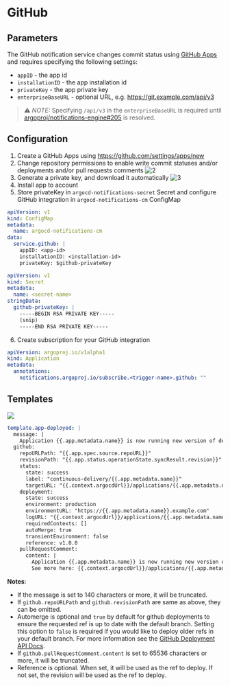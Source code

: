 # GitHub

## Parameters

The GitHub notification service changes commit status using [GitHub Apps](https://docs.github.com/en/developers/apps) and requires specifying the following settings:

- `appID` - the app id
- `installationID` - the app installation id
- `privateKey` - the app private key
- `enterpriseBaseURL` - optional URL, e.g. https://git.example.com/api/v3

> ⚠️ _NOTE:_ Specifying `/api/v3` in the `enterpriseBaseURL` is required until [argoproj/notifications-engine#205](https://github.com/argoproj/notifications-engine/issues/205) is resolved.

## Configuration

1. Create a GitHub Apps using https://github.com/settings/apps/new
1. Change repository permissions to enable write commit statuses and/or deployments and/or pull requests comments
   ![2](https://user-images.githubusercontent.com/18019529/108397381-3ca57980-725b-11eb-8d17-5b8992dc009e.png)
1. Generate a private key, and download it automatically
   ![3](https://user-images.githubusercontent.com/18019529/108397926-d4a36300-725b-11eb-83fe-74795c8c3e03.png)
1. Install app to account
1. Store privateKey in `argocd-notifications-secret` Secret and configure GitHub integration
   in `argocd-notifications-cm` ConfigMap

```yaml
apiVersion: v1
kind: ConfigMap
metadata:
  name: argocd-notifications-cm
data:
  service.github: |
    appID: <app-id>
    installationID: <installation-id>
    privateKey: $github-privateKey
```

```yaml
apiVersion: v1
kind: Secret
metadata:
  name: <secret-name>
stringData:
  github-privateKey: |
    -----BEGIN RSA PRIVATE KEY-----
    (snip)
    -----END RSA PRIVATE KEY-----
```

6. Create subscription for your GitHub integration

```yaml
apiVersion: argoproj.io/v1alpha1
kind: Application
metadata:
  annotations:
    notifications.argoproj.io/subscribe.<trigger-name>.github: ""
```

## Templates

![](https://user-images.githubusercontent.com/18019529/108520497-168ce180-730e-11eb-93cb-b0b91f99bdc5.png)

```yaml
template.app-deployed: |
  message: |
    Application {{.app.metadata.name}} is now running new version of deployments manifests.
  github:
    repoURLPath: "{{.app.spec.source.repoURL}}"
    revisionPath: "{{.app.status.operationState.syncResult.revision}}"
    status:
      state: success
      label: "continuous-delivery/{{.app.metadata.name}}"
      targetURL: "{{.context.argocdUrl}}/applications/{{.app.metadata.name}}?operation=true"
    deployment:
      state: success
      environment: production
      environmentURL: "https://{{.app.metadata.name}}.example.com"
      logURL: "{{.context.argocdUrl}}/applications/{{.app.metadata.name}}?operation=true"
      requiredContexts: []
      autoMerge: true
      transientEnvironment: false
      reference: v1.0.0
    pullRequestComment:
      content: |
        Application {{.app.metadata.name}} is now running new version of deployments manifests.
        See more here: {{.context.argocdUrl}}/applications/{{.app.metadata.name}}?operation=true
```

**Notes**:

- If the message is set to 140 characters or more, it will be truncated.
- If `github.repoURLPath` and `github.revisionPath` are same as above, they can be omitted.
- Automerge is optional and `true` by default for github deployments to ensure the requested ref is up to date with the default branch.
  Setting this option to `false` is required if you would like to deploy older refs in your default branch.
  For more information see the [GitHub Deployment API Docs](https://docs.github.com/en/rest/deployments/deployments?apiVersion=2022-11-28#create-a-deployment).
- If `github.pullRequestComment.content` is set to 65536 characters or more, it will be truncated.
- Reference is optional. When set, it will be used as the ref to deploy. If not set, the revision will be used as the ref to deploy.
